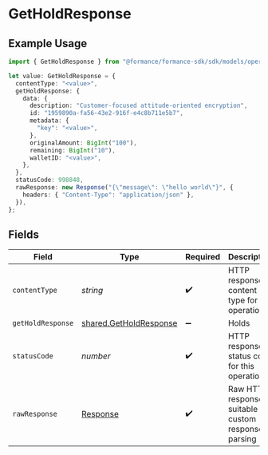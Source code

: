 # GetHoldResponse

## Example Usage

```typescript
import { GetHoldResponse } from "@formance/formance-sdk/sdk/models/operations";

let value: GetHoldResponse = {
  contentType: "<value>",
  getHoldResponse: {
    data: {
      description: "Customer-focused attitude-oriented encryption",
      id: "1959890a-fa56-43e2-916f-e4c8b711e5b7",
      metadata: {
        "key": "<value>",
      },
      originalAmount: BigInt("100"),
      remaining: BigInt("10"),
      walletID: "<value>",
    },
  },
  statusCode: 998848,
  rawResponse: new Response("{\"message\": \"hello world\"}", {
    headers: { "Content-Type": "application/json" },
  }),
};
```

## Fields

| Field                                                                   | Type                                                                    | Required                                                                | Description                                                             |
| ----------------------------------------------------------------------- | ----------------------------------------------------------------------- | ----------------------------------------------------------------------- | ----------------------------------------------------------------------- |
| `contentType`                                                           | *string*                                                                | :heavy_check_mark:                                                      | HTTP response content type for this operation                           |
| `getHoldResponse`                                                       | [shared.GetHoldResponse](../../../sdk/models/shared/getholdresponse.md) | :heavy_minus_sign:                                                      | Holds                                                                   |
| `statusCode`                                                            | *number*                                                                | :heavy_check_mark:                                                      | HTTP response status code for this operation                            |
| `rawResponse`                                                           | [Response](https://developer.mozilla.org/en-US/docs/Web/API/Response)   | :heavy_check_mark:                                                      | Raw HTTP response; suitable for custom response parsing                 |